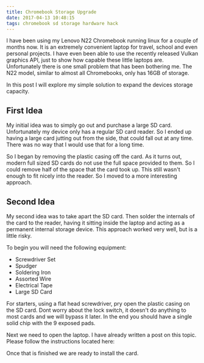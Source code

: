 ```yaml
---
title: Chromebook Storage Upgrade
date: 2017-04-13 10:48:15
tags: chromebook sd storage hardware hack
---
```


I have been using my Lenovo N22 Chromebook running linux for a couple of months now. It is an extremely convenient laptop for travel, school and even personal projects. I have even been able to use the recently released Vulkan graphics API, just to show how capable these little laptops are. Unfortunately there is one small problem that has been bothering me. The N22 model, similar to almost all Chromebooks, only has 16GB of storage. 

In this post I will explore my simple solution to expand the devices storage capacity. 

<!-- more --> 

## First Idea

My initial idea was to simply go out and purchase a large SD card. Unfortunately my device only has a regular SD card reader. So I ended up having a large card jutting out from the side, that could fall out at any time. There was no way that I would use that for a long time. 

So I began by removing the plastic casing off the card. As it turns out, modern full sized SD cards do not use the full space provided to them. So I could remove half of the space that the card took up. This still wasn't enough to fit nicely into the reader. So I moved to a more interesting approach.

## Second Idea

My second idea was to take apart the SD card. Then solder the internals of the card to the reader, having it sitting inside the laptop and acting as a permanent internal storage device. This approach worked very well, but is a little risky.

To begin you will need the following equipment:
* Screwdriver Set
* Spudger
* Soldering Iron
* Assorted Wire
* Electrical Tape
* Large SD Card

For starters, using a flat head screwdriver, pry open the plastic casing on the SD card. Dont worry about the lock switch, it doesn't do anything to most cards and we will bypass it later. In the end you should have a single solid chip with the 9 exposed pads.

Next we need to open the laptop. I have already written a post on this topic. Please follow the instructions located here: 

Once that is finished we are ready to install the card.

